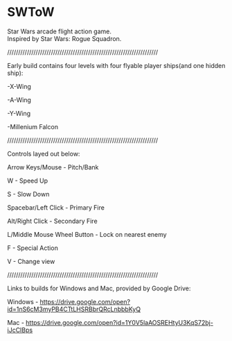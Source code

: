 # SWToW
Star Wars arcade flight action game.  
Inspired by Star Wars: Rogue Squadron.

/////////////////////////////////////////////////////////////////////

Early build contains four levels with four flyable player ships(and one hidden ship):

-X-Wing

-A-Wing

-Y-Wing

-Millenium Falcon



/////////////////////////////////////////////////////////////////////

Controls layed out below:


Arrow Keys/Mouse - Pitch/Bank

W - Speed Up

S - Slow Down

Spacebar/Left Click - Primary Fire

Alt/Right Click - Secondary Fire

L/Middle Mouse Wheel Button - Lock on nearest enemy

F - Special Action

V - Change view



/////////////////////////////////////////////////////////////////////

Links to builds for Windows and Mac, provided by Google Drive:

Windows - https://drive.google.com/open?id=1nS6cM3myPB4CTtLHSRBbrQRcLnbbbKyQ

Mac - https://drive.google.com/open?id=1Y0V5laAOSREHtyU3KqS72bj-iJcCIBps
